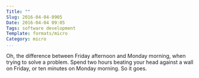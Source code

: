 ```yaml
---
Title: ""
Slug: 2016-04-04-0905
Date: 2016-04-04 09:05
Tags: software development
Template: formats/micro
Category: micro
...
```


Oh, the difference between Friday afternoon and Monday morning, when trying to solve a problem. Spend two hours beating your head against a wall on Friday, or ten minutes on Monday morning. So it goes.
